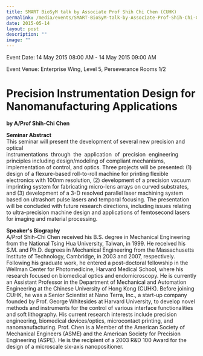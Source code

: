 ```yaml
---
title: SMART BioSyM talk by Associate Prof Shih Chi Chen (CUHK)
permalink: /media/events/SMART-BioSyM-talk-by-Associate-Prof-Shih-Chi-Chen-CUHK/
date: 2015-05-14
layout: post
description: ""
image: ""
---
```

Event Date: 14 May 2015 08:00 AM - 14 May 2015 09:00 AM

Event Venue: Enterprise Wing, Level 5, Perseverance Rooms 1/2

Precision Instrumentation Design for Nanomanufacturing Applications
===================================================================

**by A/Prof Shih-Chi Chen**

**Seminar Abstract**  
This seminar will present the development of several new precision and optical  
instrumentations  through  the  application  of  precision  engineering principles including design/modeling of compliant mechanisms, implementation of control, and optics. Three projects will be presented: (1) design of a flexure-based roll-to-roll machine for printing flexible electronics with 100nm resolution, (2) development of a precision vacuum imprinting system for fabricating micro-lens arrays on curved substrates, and (3) development of a 3-D resolved parallel laser machining system based on ultrashort pulse lasers and temporal focusing. The presentation will be concluded with future research directions, including issues relating to ultra-precision machine design and applications of femtosecond lasers for imaging and material processing.  
  
**Speaker's Biography**  
A/Prof Shih-Chi Chen received his B.S. degree in Mechanical Engineering from the National Tsing Hua University, Taiwan, in 1999. He received his S.M. and Ph.D. degrees in Mechanical Engineering from the Massachusetts Institute of Technology, Cambridge, in 2003 and 2007, respectively. Following his graduate work, he entered a post-doctoral fellowship in the Wellman Center for Photomedicine, Harvard Medical School, where his research focused on biomedical optics and endomicroscopy. He is currently an Assistant Professor in the Department of Mechanical and Automation Engineering at the Chinese University of Hong Kong (CUHK). Before joining CUHK, he was a Senior Scientist at Nano Terra, Inc., a start-up company founded by Prof. George Whitesides at Harvard University, to develop novel methods and instruments for the control of various interface functionalities and soft lithography. His current research interests include precision engineering, biomedical devices/optics, microcontact printing, and nanomanufacturing. Prof. Chen is a Member of the American Society of Mechanical Engineers (ASME) and the American Society for Precision Engineering (ASPE). He is the recipient of a 2003 R&D 100 Award for the design of a microscale six-axis nanopositioner.